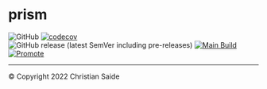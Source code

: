# prism

![GitHub](https://img.shields.io/github/license/csaide/prism?color=light%20green&label=License&logo=github)
[![codecov](https://codecov.io/gh/csaide/prism/branch/main/graph/badge.svg?token=eTyOfii674)](https://codecov.io/gh/csaide/prism)
![GitHub release (latest SemVer including pre-releases)](https://img.shields.io/github/v/release/csaide/prism?color=light%20green&include_prereleases&label=Latest&logo=github&logoColor=dark%20grey)
[![Main Build](https://github.com/csaide/prism/actions/workflows/push.yml/badge.svg?branch=main&event=push)](https://github.com/csaide/prism/actions/workflows/push.yml)
[![Promote](https://github.com/csaide/prism/actions/workflows/tag.yml/badge.svg)](https://github.com/csaide/prism/actions/workflows/tag.yml)

---
&copy; Copyright 2022 Christian Saide
